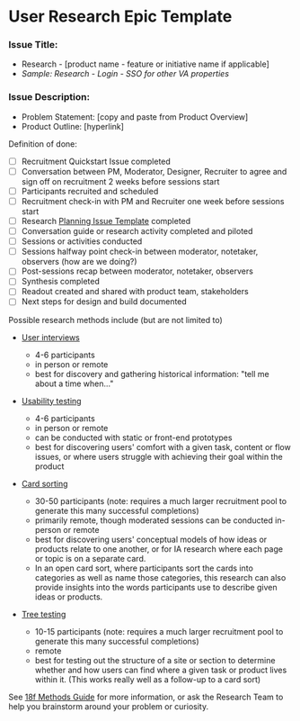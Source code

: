 # User Research Epic Template

### Issue Title:

- Research -  [product name - feature or initiative name if applicable]
- *Sample: Research - Login - SSO for other VA properties*

### Issue Description:

- Problem Statement: [copy and paste from Product Overview]
- Product Outline: [hyperlink]

Definition of done: 
- [ ] Recruitment Quickstart Issue completed
- [ ] Conversation between PM, Moderator, Designer, Recruiter to agree and sign off on recruitment 2 weeks before sessions start
- [ ] Participants recruited and scheduled
- [ ] Recruitment check-in with PM and Recruiter one week before sessions start
- [ ] Research [Planning Issue Template](https://github.com/department-of-veterans-affairs/vets.gov-team/blob/master/Work%20Practices/Research/Research%20Process%20and%20Templates/New%20Planning%20Issue%20Template.md) completed
- [ ] Conversation guide or research activity completed and piloted
- [ ] Sessions or activities conducted
- [ ] Sessions halfway point check-in between moderator, notetaker, observers (how are we doing?)
- [ ] Post-sessions recap between moderator, notetaker, observers
- [ ] Synthesis completed
- [ ] Readout created and shared with product team, stakeholders
- [ ] Next steps for design and build documented

Possible research methods include (but are not limited to)
- [User interviews](https://methods.18f.gov/discover/stakeholder-and-user-interviews/) 
	- 4-6 participants
	- in person or remote
	- best for discovery and gathering historical information: "tell me about a time when..."
	
- [Usability testing](https://methods.18f.gov/validate/usability-testing/#usability-testing)
	- 4-6 participants
	- in person or remote
	- can be conducted with static or front-end prototypes
	- best for discovering users' comfort with a given task, content or flow issues, or where users struggle with achieving their goal within the product 
	
- [Card sorting](https://methods.18f.gov/validate/card-sorting/) 
	- 30-50 participants (note: requires a much larger recruitment pool to generate this many successful completions)
	- primarily remote, though moderated sessions can be conducted in-person or remote
	- best for discovering users' conceptual models of how ideas or products relate to one another, or for IA research where each page or topic is on a separate card.
	- In an open card sort, where participants sort the cards into categories as well as name those categories, this research can also provide insights into the words participants use to describe given ideas or products.
	
- [Tree testing](https://www.optimalworkshop.com/treejack)
	- 10-15 participants (note: requires a much larger recruitment pool to generate this many successful completions)
	- remote
	- best for testing out the structure of a site or section to determine whether and how users can find where a given task or product lives within it. (This works really well as a follow-up to a card sort)


See [18f Methods Guide](http://methods.18f.gov) for more information, or ask the Research Team to help you brainstorm around your problem or curiosity.
